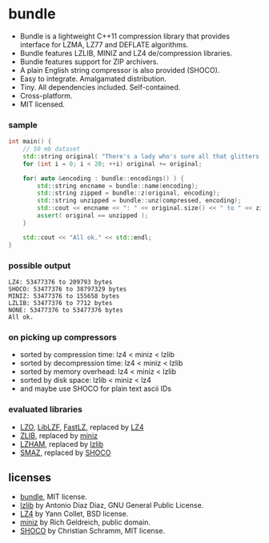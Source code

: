 bundle
======

- Bundle is a lightweight C++11 compression library that provides interface for LZMA, LZ77 and DEFLATE algorithms.
- Bundle features LZLIB, MINIZ and LZ4 de/compression libraries.
- Bundle features support for ZIP archivers.
- A plain English string compressor is also provided (SHOCO).
- Easy to integrate. Amalgamated distribution.
- Tiny. All dependencies included. Self-contained.
- Cross-platform.
- MIT licensed.

### sample
```c++
int main() {
    // 50 mb dataset
    std::string original( "There's a lady who's sure all that glitters is gold" );
    for (int i = 0; i < 20; ++i) original += original;

    for( auto &encoding : bundle::encodings() ) {
        std::string encname = bundle::name(encoding);
        std::string zipped = bundle::z(original, encoding);
        std::string unzipped = bundle::unz(compressed, encoding);
        std::cout << encname << ": " << original.size() << " to " << zipped.size() << " bytes" << std::endl;
        assert( original == unzipped );
    }

    std::cout << "All ok." << std::endl;
}
```

### possible output
```
LZ4: 53477376 to 209793 bytes
SHOCO: 53477376 to 38797329 bytes
MINIZ: 53477376 to 155658 bytes
LZLIB: 53477376 to 7712 bytes
NONE: 53477376 to 53477376 bytes
All ok.
```

### on picking up compressors
- sorted by compression time: lz4 < miniz < lzlib
- sorted by decompression time: lz4 < miniz < lzlib
- sorted by memory overhead: lz4 < miniz < lzlib
- sorted by disk space: lzlib < miniz < lz4
- and maybe use SHOCO for plain text ascii IDs

### evaluated libraries
- [LZO](http://www.oberhumer.com/opensource/lzo/), [LibLZF](http://freshmeat.net/projects/liblzf), [FastLZ](http://fastlz.org/), replaced by [LZ4](https://code.google.com/p/lz4/)
- [ZLIB](http://www.zlib.net/), replaced by [miniz](https://code.google.com/p/miniz/)
- [LZHAM](https://code.google.com/p/lzham/), replaced by [lzlib](http://www.nongnu.org/lzip/lzlib.html)
- [SMAZ](https://github.com/antirez/smaz), replaced by [SHOCO](https://github.com/Ed-von-Schleck/shoco)

## licenses
- [bundle](https://github.com/r-lyeh/bundle), MIT license.
- [lzlib](http://www.nongnu.org/lzip/lzlib.html) by Antonio Diaz Diaz, GNU General Public License.
- [LZ4](https://code.google.com/p/lz4/) by Yann Collet, BSD license.
- [miniz](https://code.google.com/p/miniz/) by Rich Geldreich, public domain.
- [SHOCO](https://github.com/Ed-von-Schleck/shoco) by Christian Schramm, MIT license.
